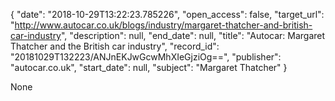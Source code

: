 {
  "date": "2018-10-29T13:22:23.785226", 
  "open_access": false, 
  "target_url": "http://www.autocar.co.uk/blogs/industry/margaret-thatcher-and-british-car-industry", 
  "description": null, 
  "end_date": null, 
  "title": "Autocar: Margaret Thatcher and the British car industry", 
  "record_id": "20181029T132223/ANJnEKJwGcwMhXIeGjziOg==", 
  "publisher": "autocar.co.uk", 
  "start_date": null, 
  "subject": "Margaret Thatcher"
}

None